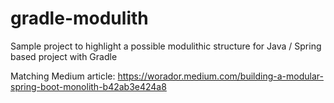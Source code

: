 # gradle-modulith
Sample project to highlight a possible modulithic structure for Java / Spring based project with Gradle

Matching Medium article: https://worador.medium.com/building-a-modular-spring-boot-monolith-b42ab3e424a8
